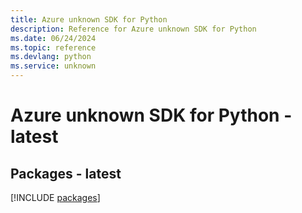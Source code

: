 ```yaml
---
title: Azure unknown SDK for Python
description: Reference for Azure unknown SDK for Python
ms.date: 06/24/2024
ms.topic: reference
ms.devlang: python
ms.service: unknown
---
```

# Azure unknown SDK for Python - latest
## Packages - latest
[!INCLUDE [packages](unknown-index.md)]